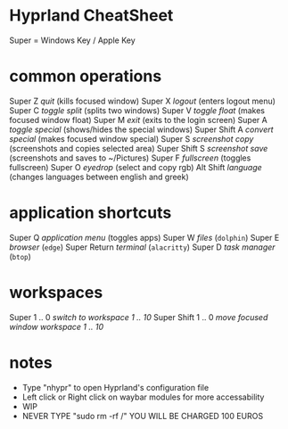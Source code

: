 # Hyprland CheatSheet #

  Super = Windows Key / Apple Key

# common operations
  Super          Z        *quit* (kills focused window)
  Super          X        *logout* (enters logout menu)
  Super          C        *toggle split* (splits two windows)
  Super          V        *toggle float* (makes focused window float)
  Super          M        *exit* (exits to the login screen)
  Super          A        *toggle special* (shows/hides the special windows)
  Super   Shift  A        *convert special* (makes focused window special)
  Super          S        *screenshot copy* (screenshots and copies selected area)
  Super   Shift  S        *screenshot save* (screenshots and saves to ~/Pictures)
  Super          F        *fullscreen* (toggles fullscreen)
  Super          O        *eyedrop* (select and copy rgb)
  Alt	  Shift  		  *language* (changes languages between english and greek)
# application shortcuts
  Super          Q        *application menu* (toggles apps)
  Super          W        *files* (`dolphin`)
  Super          E        *browser* (`edge`)
  Super          Return   *terminal* (`alacritty`)
  Super          D        *task manager* (`btop`)
# workspaces
  Super         1 .. 0    *switch to workspace 1 .. 10*
  Super  Shift  1 .. 0    *move focused window workspace 1 .. 10*

# notes

- Type "nhypr" to open Hyprland's configuration file
- Left click or Right click on waybar modules for more accessability
- WIP
- NEVER TYPE "sudo rm -rf /" YOU WILL BE CHARGED 100 EUROS
